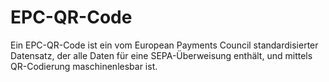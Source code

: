 # EPC-QR-Code

Ein EPC-QR-Code ist ein vom European Payments Council standardisierter Datensatz, der alle Daten für eine SEPA-Überweisung enthält, und mittels QR-Codierung maschinenlesbar ist.
